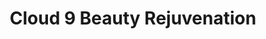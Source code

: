 ---
title: "Cloud 9 Beauty Rejuvenation"
url: /calgary/cloud-9-beauty-rejuvenation/
shop: beauty
---